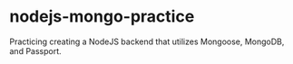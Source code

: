 # nodejs-mongo-practice
Practicing creating a NodeJS backend that utilizes Mongoose, MongoDB, and Passport.
